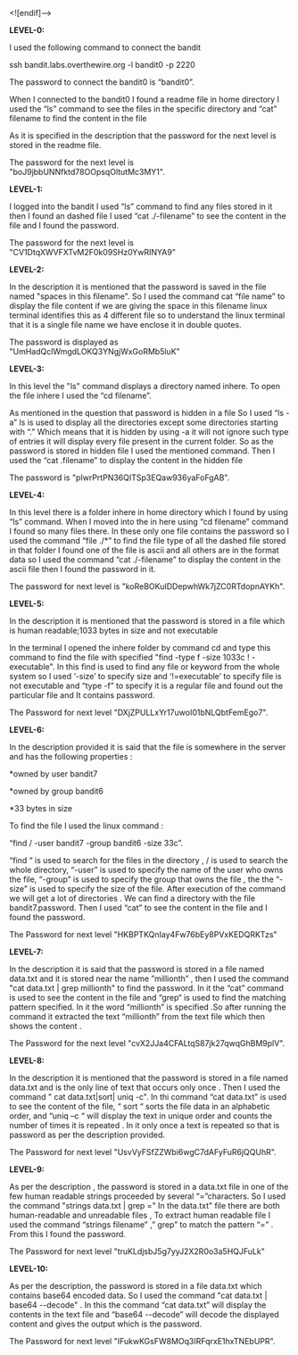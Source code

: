 <![endif]-->

**LEVEL-0:**

I used the following command to connect the bandit

ssh bandit.labs.overthewire.org -l bandit0 -p 2220

The password to connect the bandit0 is “bandit0”.

When I connected to the bandit0 I found a readme file in home directory I used the “ls” command to see the files in the specific directory and “cat” filename to find the content in the file

As it is specified in the description that the password for the next level is stored in the readme file.

The password for the next level is "boJ9jbbUNNfktd78OOpsqOltutMc3MY1".

**LEVEL-1:**

I logged into the bandit I used “ls” command to find any files stored in it then I found an dashed file I used “cat ./-filename” to see the content in the file and I found the password.

The password for the next level is "CV1DtqXWVFXTvM2F0k09SHz0YwRINYA9"

**LEVEL-2:**

In the description it is mentioned that the password is saved in the file named "spaces in this filename". So I used the command cat “file name” to display the file content if we are giving the space in this filename linux terminal identifies this as 4 different file so to understand the linux terminal that it is a single file name we have enclose it in double quotes.

The password is displayed as "UmHadQclWmgdLOKQ3YNgjWxGoRMb5luK"

**LEVEL-3:**

In this level the "ls" command displays a directory named inhere. To open the file inhere I used the “cd filename”.

As mentioned in the question that password is hidden in a file So I used “ls -a” ls is used to display all the directories except some directories starting with “.” Which means that it is hidden by using -a it will not ignore such type of entries it will display every file present in the current folder. So as the password is stored in hidden file I used the mentioned command. Then I used the “cat .filename” to display the content in the hidden file

The password is "pIwrPrtPN36QITSp3EQaw936yaFoFgAB".

**LEVEL-4:**

In this level there is a folder inhere in home directory which I found by using “ls” command. When I moved into the in here using “cd filename” command I found so many files there. In these only one file contains the password so I used the command “file ./*” to find the file type of all the dashed file stored in that folder I found one of the file is ascii and all others are in the format data so I used the command “cat ./-filename” to display the content in the ascii file then I found the password in it.

The password for next level is "koReBOKuIDDepwhWk7jZC0RTdopnAYKh".

**LEVEL-5:**

In the description it is mentioned that the password is stored in a file which is human readable;1033 bytes in size and not executable

In the terminal I opened the inhere folder by command cd and type this command to find the file with specified "find -type f -size 1033c ! -executable". In this find is used to find any file or keyword from the whole system so I used ‘-size’ to specify size and ‘!=executable’ to specify file is not executable and “type -f” to specify it is a regular file and found out the particular file and It contains password.

The Password for next level "DXjZPULLxYr17uwoI01bNLQbtFemEgo7".

**LEVEL-6:**

In the description provided it is said that the file is somewhere in the server and has the following properties :

*owned by user bandit7

*owned by group bandit6

*33 bytes in size

To find the file I used the linux command :

“find / -user bandit7 -group bandit6 -size 33c”.

“find “ is used to search for the files in the directory , / is used to search the whole directory, “-user” is used to specify the name of the user who owns the file, “-group” is used to specify the group that owns the file , the the “-size” is used to specify the size of the file. After execution of the command we will get a lot of directories . We can find a directory with the file bandit7.password. Then I used “cat” to see the content in the file and I found the password.

The Password for next level "HKBPTKQnIay4Fw76bEy8PVxKEDQRKTzs"

**LEVEL-7:**

In the description it is said that the password is stored in a file named data.txt and it is stored near the name ”millionth” , then I used the command "cat data.txt | grep millionth" to find the password. In it the “cat” command is used to see the content in the file and “grep“ is used to find the matching pattern specified. In it the word “millionth” is specified .So after running the command it extracted the text “millionth” from the text file which then shows the content .

The Password for the next level "cvX2JJa4CFALtqS87jk27qwqGhBM9plV".

**LEVEL-8:**

In the description it is mentioned that the password is stored in a file named data.txt and is the only line of text that occurs only once . Then I used the command " cat data.txt|sort| uniq -c". In thi command “cat data.txt” is used to see the content of the file, “ sort “ sorts the file data in an alphabetic order, and “uniq –c “ will display the text in unique order and counts the number of times it is repeated . In it only once a text is repeated so that is password as per the description provided.

The Password for next level "UsvVyFSfZZWbi6wgC7dAFyFuR6jQQUhR".

**LEVEL-9:**

As per the description , the password is stored in a data.txt file in one of the few human readable strings proceeded by several “=”characters. So I used the command "strings data.txt | grep =" In the data.txt" file there are both human-readable and unreadable files , To extract human readable file I used the command “strings filename” ,” grep” to match the pattern “=” . From this I found the password.

The Password for next level "truKLdjsbJ5g7yyJ2X2R0o3a5HQJFuLk"

**LEVEL-10:**

As per the description, the password is stored in a file data.txt which contains base64 encoded data. So I used the command "cat data.txt | base64 --decode" . In this the command “cat data.txt” will display the contents in the text file and “base64 --decode” will decode the displayed content and gives the output which is the password.

The Password for next level "IFukwKGsFW8MOq3IRFqrxE1hxTNEbUPR".
